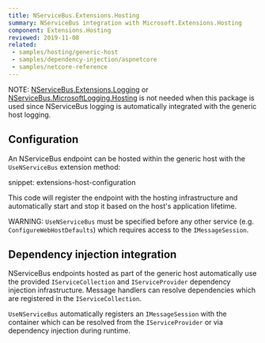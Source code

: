 ```yaml
---
title: NServiceBus.Extensions.Hosting
summary: NServiceBus integration with Microsoft.Extensions.Hosting
component: Extensions.Hosting
reviewed: 2019-11-08
related:
 - samples/hosting/generic-host
 - samples/dependency-injection/aspnetcore
 - samples/netcore-reference
---
```


NOTE: [NServiceBus.Extensions.Logging](/nservicebus/logging/extensions-logging) or [NServiceBus.MicrosoftLogging.Hosting](https://www.nuget.org/packages/NServiceBus.MicrosoftLogging.Hosting) is not needed when this package is used since NServiceBus logging is automatically integrated with the generic host logging.

## Configuration

An NServiceBus endpoint can be hosted within the generic host with the `UseNServiceBus` extension method:

snippet: extensions-host-configuration

This code will register the endpoint with the hosting infrastructure and automatically start and stop it based on the host's application lifetime.

WARNING: `UseNServiceBus` must be specified before any other service (e.g. `ConfigureWebHostDefaults`) which requires access to the `IMessageSession`.

## Dependency injection integration

NServiceBus endpoints hosted as part of the generic host automatically use the provided `IServiceCollection` and `IServiceProvider` dependency injection infrastructure. Message handlers can resolve dependencies which are registered in the `IServiceCollection`.

`UseNServiceBus` automatically registers an `IMessageSession` with the container which can be resolved from the `IServiceProvider` or via dependency injection during runtime.
